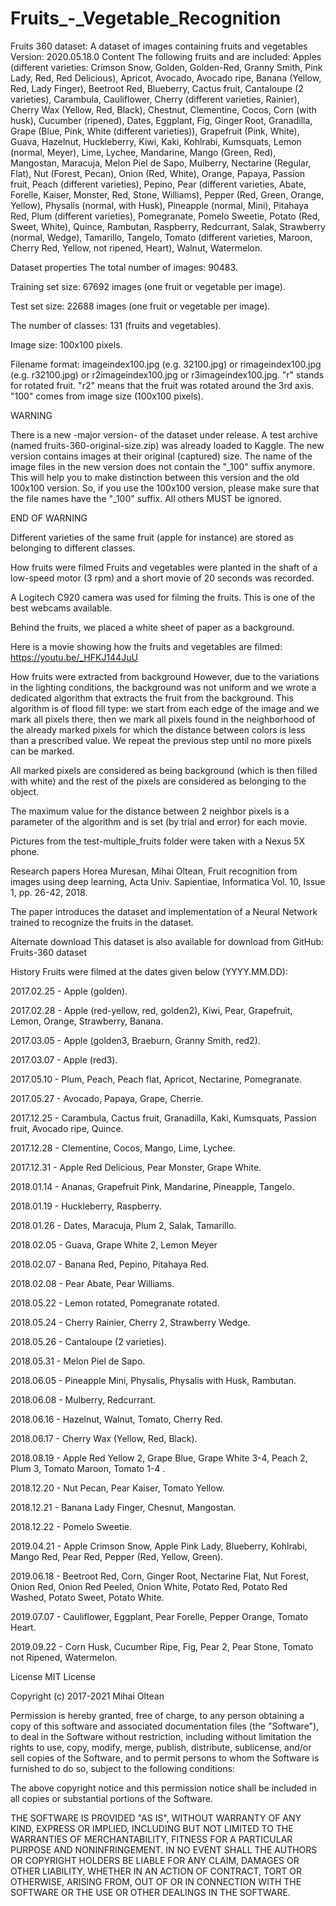 # Fruits_-_Vegetable_Recognition

Fruits 360 dataset: A dataset of images containing fruits and vegetables
Version: 2020.05.18.0
Content
The following fruits and are included:
Apples (different varieties: Crimson Snow, Golden, Golden-Red, Granny Smith, Pink Lady, Red, Red Delicious), Apricot, Avocado, Avocado ripe, Banana (Yellow, Red, Lady Finger), Beetroot Red, Blueberry, Cactus fruit, Cantaloupe (2 varieties), Carambula, Cauliflower, Cherry (different varieties, Rainier), Cherry Wax (Yellow, Red, Black), Chestnut, Clementine, Cocos, Corn (with husk), Cucumber (ripened), Dates, Eggplant, Fig, Ginger Root, Granadilla, Grape (Blue, Pink, White (different varieties)), Grapefruit (Pink, White), Guava, Hazelnut, Huckleberry, Kiwi, Kaki, Kohlrabi, Kumsquats, Lemon (normal, Meyer), Lime, Lychee, Mandarine, Mango (Green, Red), Mangostan, Maracuja, Melon Piel de Sapo, Mulberry, Nectarine (Regular, Flat), Nut (Forest, Pecan), Onion (Red, White), Orange, Papaya, Passion fruit, Peach (different varieties), Pepino, Pear (different varieties, Abate, Forelle, Kaiser, Monster, Red, Stone, Williams), Pepper (Red, Green, Orange, Yellow), Physalis (normal, with Husk), Pineapple (normal, Mini), Pitahaya Red, Plum (different varieties), Pomegranate, Pomelo Sweetie, Potato (Red, Sweet, White), Quince, Rambutan, Raspberry, Redcurrant, Salak, Strawberry (normal, Wedge), Tamarillo, Tangelo, Tomato (different varieties, Maroon, Cherry Red, Yellow, not ripened, Heart), Walnut, Watermelon.

Dataset properties
The total number of images: 90483.

Training set size: 67692 images (one fruit or vegetable per image).

Test set size: 22688 images (one fruit or vegetable per image).

The number of classes: 131 (fruits and vegetables).

Image size: 100x100 pixels.

Filename format: imageindex100.jpg (e.g. 32100.jpg) or rimageindex100.jpg (e.g. r32100.jpg) or r2imageindex100.jpg or r3imageindex100.jpg. "r" stands for rotated fruit. "r2" means that the fruit was rotated around the 3rd axis. "100" comes from image size (100x100 pixels).

WARNING

There is a new -major version- of the dataset under release. A test archive (named fruits-360-original-size.zip) was already loaded to Kaggle. The new version contains images at their original (captured) size.
The name of the image files in the new version does not contain the "_100" suffix anymore. This will help you to make distinction between this version and the old 100x100 version.
So, if you use the 100x100 version, please make sure that the file names have the "_100" suffix. All others MUST be ignored.

END OF WARNING

Different varieties of the same fruit (apple for instance) are stored as belonging to different classes.

How fruits were filmed
Fruits and vegetables were planted in the shaft of a low-speed motor (3 rpm) and a short movie of 20 seconds was recorded.

A Logitech C920 camera was used for filming the fruits. This is one of the best webcams available.

Behind the fruits, we placed a white sheet of paper as a background.

Here is a movie showing how the fruits and vegetables are filmed: https://youtu.be/_HFKJ144JuU

How fruits were extracted from background
However, due to the variations in the lighting conditions, the background was not uniform and we wrote a dedicated algorithm that extracts the fruit from the background. This algorithm is of flood fill type: we start from each edge of the image and we mark all pixels there, then we mark all pixels found in the neighborhood of the already marked pixels for which the distance between colors is less than a prescribed value. We repeat the previous step until no more pixels can be marked.

All marked pixels are considered as being background (which is then filled with white) and the rest of the pixels are considered as belonging to the object.

The maximum value for the distance between 2 neighbor pixels is a parameter of the algorithm and is set (by trial and error) for each movie.

Pictures from the test-multiple_fruits folder were taken with a Nexus 5X phone.

Research papers
Horea Muresan, Mihai Oltean, Fruit recognition from images using deep learning, Acta Univ. Sapientiae, Informatica Vol. 10, Issue 1, pp. 26-42, 2018.

The paper introduces the dataset and implementation of a Neural Network trained to recognize the fruits in the dataset.

Alternate download
This dataset is also available for download from GitHub: Fruits-360 dataset

History
Fruits were filmed at the dates given below (YYYY.MM.DD):

2017.02.25 - Apple (golden).

2017.02.28 - Apple (red-yellow, red, golden2), Kiwi, Pear, Grapefruit, Lemon, Orange, Strawberry, Banana.

2017.03.05 - Apple (golden3, Braeburn, Granny Smith, red2).

2017.03.07 - Apple (red3).

2017.05.10 - Plum, Peach, Peach flat, Apricot, Nectarine, Pomegranate.

2017.05.27 - Avocado, Papaya, Grape, Cherrie.

2017.12.25 - Carambula, Cactus fruit, Granadilla, Kaki, Kumsquats, Passion fruit, Avocado ripe, Quince.

2017.12.28 - Clementine, Cocos, Mango, Lime, Lychee.

2017.12.31 - Apple Red Delicious, Pear Monster, Grape White.

2018.01.14 - Ananas, Grapefruit Pink, Mandarine, Pineapple, Tangelo.

2018.01.19 - Huckleberry, Raspberry.

2018.01.26 - Dates, Maracuja, Plum 2, Salak, Tamarillo.

2018.02.05 - Guava, Grape White 2, Lemon Meyer

2018.02.07 - Banana Red, Pepino, Pitahaya Red.

2018.02.08 - Pear Abate, Pear Williams.

2018.05.22 - Lemon rotated, Pomegranate rotated.

2018.05.24 - Cherry Rainier, Cherry 2, Strawberry Wedge.

2018.05.26 - Cantaloupe (2 varieties).

2018.05.31 - Melon Piel de Sapo.

2018.06.05 - Pineapple Mini, Physalis, Physalis with Husk, Rambutan.

2018.06.08 - Mulberry, Redcurrant.

2018.06.16 - Hazelnut, Walnut, Tomato, Cherry Red.

2018.06.17 - Cherry Wax (Yellow, Red, Black).

2018.08.19 - Apple Red Yellow 2, Grape Blue, Grape White 3-4, Peach 2, Plum 3, Tomato Maroon, Tomato 1-4 .

2018.12.20 - Nut Pecan, Pear Kaiser, Tomato Yellow.

2018.12.21 - Banana Lady Finger, Chesnut, Mangostan.

2018.12.22 - Pomelo Sweetie.

2019.04.21 - Apple Crimson Snow, Apple Pink Lady, Blueberry, Kohlrabi, Mango Red, Pear Red, Pepper (Red, Yellow, Green).

2019.06.18 - Beetroot Red, Corn, Ginger Root, Nectarine Flat, Nut Forest, Onion Red, Onion Red Peeled, Onion White, Potato Red, Potato Red Washed, Potato Sweet, Potato White.

2019.07.07 - Cauliflower, Eggplant, Pear Forelle, Pepper Orange, Tomato Heart.

2019.09.22 - Corn Husk, Cucumber Ripe, Fig, Pear 2, Pear Stone, Tomato not Ripened, Watermelon.

License
MIT License

Copyright (c) 2017-2021 Mihai Oltean

Permission is hereby granted, free of charge, to any person obtaining a copy
of this software and associated documentation files (the "Software"), to deal
in the Software without restriction, including without limitation the rights
to use, copy, modify, merge, publish, distribute, sublicense, and/or sell
copies of the Software, and to permit persons to whom the Software is
furnished to do so, subject to the following conditions:

The above copyright notice and this permission notice shall be included in all
copies or substantial portions of the Software.

THE SOFTWARE IS PROVIDED "AS IS", WITHOUT WARRANTY OF ANY KIND, EXPRESS OR
IMPLIED, INCLUDING BUT NOT LIMITED TO THE WARRANTIES OF MERCHANTABILITY,
FITNESS FOR A PARTICULAR PURPOSE AND NONINFRINGEMENT. IN NO EVENT SHALL THE
AUTHORS OR COPYRIGHT HOLDERS BE LIABLE FOR ANY CLAIM, DAMAGES OR OTHER
LIABILITY, WHETHER IN AN ACTION OF CONTRACT, TORT OR OTHERWISE, ARISING FROM,
OUT OF OR IN CONNECTION WITH THE SOFTWARE OR THE USE OR OTHER DEALINGS IN THE
SOFTWARE.
